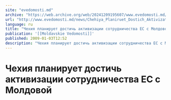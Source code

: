 ```yaml
---
site: "evedomosti.md"
archive: "https://web.archive.org/web/20241209195607/www.evedomosti.md/news/Chehiya_Planiruet_Dostich_Aktivizatsii_Sotrudnichestva_Es_S_Moldovoi"
url: "http://www.evedomosti.md/news/Chehiya_Planiruet_Dostich_Aktivizatsii_Sotrudnichestva_Es_S_Moldovoi"
language: ru
title: "Чехия планирует достичь активизации сотрудничества ЕС с Молдовой"
publication: '[[Moldavskie Vedomosti]]'
published: 2009-01-03T12:52
description: "Чехия планирует достичь активизации сотрудничества ЕС с Молдовой"
---
```


# Чехия планирует достичь активизации сотрудничества ЕС с Молдовой

